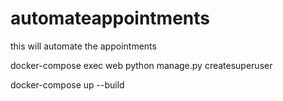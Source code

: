 # automateappointments
this will automate the appointments


docker-compose exec web python manage.py createsuperuser

docker-compose up --build

